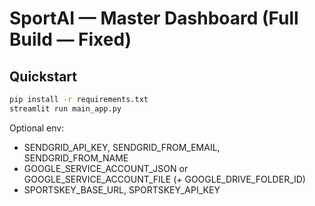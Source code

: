 
# SportAI — Master Dashboard (Full Build — Fixed)

## Quickstart
```bash
pip install -r requirements.txt
streamlit run main_app.py
```
Optional env:
- SENDGRID_API_KEY, SENDGRID_FROM_EMAIL, SENDGRID_FROM_NAME
- GOOGLE_SERVICE_ACCOUNT_JSON or GOOGLE_SERVICE_ACCOUNT_FILE (+ GOOGLE_DRIVE_FOLDER_ID)
- SPORTSKEY_BASE_URL, SPORTSKEY_API_KEY
```

